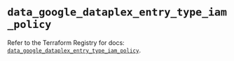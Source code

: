 # `data_google_dataplex_entry_type_iam_policy`

Refer to the Terraform Registry for docs: [`data_google_dataplex_entry_type_iam_policy`](https://registry.terraform.io/providers/hashicorp/google-beta/6.23.0/docs/data-sources/google_dataplex_entry_type_iam_policy).
